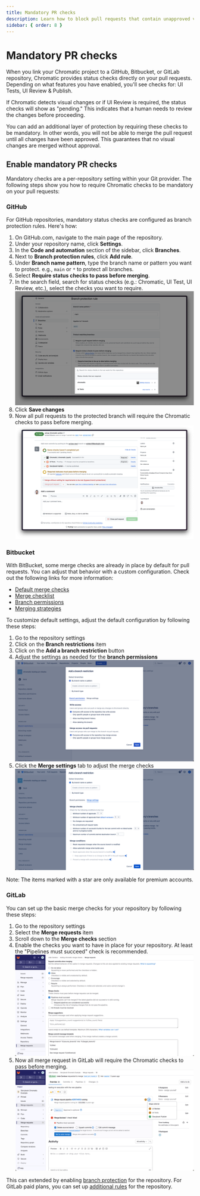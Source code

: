 ```yaml
---
title: Mandatory PR checks
description: Learn how to block pull requests that contain unapproved visual changes
sidebar: { order: 8 }
---
```


# Mandatory PR checks

When you link your Chromatic project to a GitHub, Bitbucket, or GitLab repository, Chromatic provides status checks directly on your pull requests. Depending on what features you have enabled, you'll see checks for: UI Tests, UI Review & Publish.

If Chromatic detects visual changes or if UI Review is required, the status checks will show as "pending." This indicates that a human needs to review the changes before proceeding.

You can add an additional layer of protection by requiring these checks to be mandatory. In other words, you will not be able to merge the pull request until all changes have been approved. This guarantees that no visual changes are merged without approval.

## Enable mandatory PR checks

Mandatory checks are a per-repository setting within your Git provider. The following steps show you how to require Chromatic checks to be mandatory on your pull requests:

### GitHub

For GitHub repositories, mandatory status checks are configured as branch protection rules. Here's how:

1. On GitHub.com, navigate to the main page of the repository.
2. Under your repository name, click **Settings**.
3. In the **Code and automation** section of the sidebar, click **Branches**.
4. Next to **Branch protection rules**, click **Add rule**.
5. Under **Branch name pattern**, type the branch name or pattern you want to protect. e.g., `main` or `*` to protect all branches.
6. Select **Require status checks to pass before merging**.
7. In the search field, search for status checks (e.g.: Chromatic, UI Test, UI Review, etc.), select the checks you want to require.
   ![](../../images/github-branch-protection-rules.png)
8. Click **Save changes**
9. Now all pull requests to the protected branch will require the Chromatic checks to pass before merging.
   ![](../../images/github-mandatory-checks.png)

### Bitbucket

With BitBucket, some merge checks are already in place by default for pull requests. You can adjust that behavior with a custom configuration. Check out the following links for more information:

- [Default merge checks](https://confluence.atlassian.com/bitbucketserver/checks-for-merging-pull-requests-776640039.html)
- [Merge checklist](https://support.atlassian.com/bitbucket-cloud/docs/merge-a-pull-request/#Merge-checklist)
- [Branch permissions](https://support.atlassian.com/bitbucket-cloud/docs/use-branch-permissions/)
- [Merging strategies](https://support.atlassian.com/bitbucket-cloud/docs/suggest-or-require-checks-before-a-merge/)

To customize default settings, adjust the default configuration by following these steps:

1. Go to the repository settings
2. Click on the **Branch restrictions** item
3. Click on the **Add a branch restriction** button
4. Adjust the settings as needed for the **branch permissions**
   ![](../../images/bitbucket-branch-permission.png)
5. Click the **Merge settings** tab to adjust the merge checks
   ![](../../images/bitbucket-merge-settings.png)

<div class="aside">Note: The items marked with a star are only available for premium accounts.</div>

### GitLab

You can set up the basic merge checks for your repository by following these steps:

1. Go to the repository settings
2. Select the **Merge requests** item
3. Scroll down to the **Merge checks** section
4. Enable the checks you want to have in place for your repository. At least the "Pipelines must succeed" check is recommended.
   ![gitlab-merge-checks](../../images/gitlab-merge-protection.png)
5. Now all merge request in GitLab will require the Chromatic checks to pass before merging.
   ![GitLab-mr-UI-block](../../images/gitlab-mandatory-checks.png)

This can extended by enabling [branch protection](https://docs.gitlab.com/ee/user/project/protected_branches.html) for the repository. For GitLab paid plans, you can set up [additional rules](https://docs.gitlab.com/ee/user/project/merge_requests/authorization_for_merge_requests.html) for the repository.
